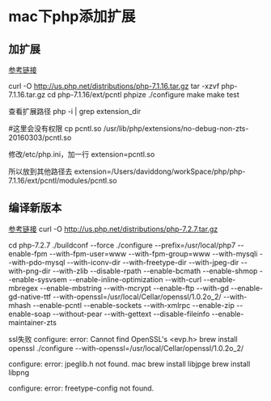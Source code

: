 # mac下php添加扩展

## 加扩展

[参考链接](https://blog.csdn.net/worldzhy/article/details/51249195)

curl -O http://us.php.net/distributions/php-7.1.16.tar.gz
tar -xzvf php-7.1.16.tar.gz
cd php-7.1.16/ext/pcntl
phpize
./configure
make
make test

查看扩展路径
php -i | grep extension_dir 

#这里会没有权限
cp pcntl.so /usr/lib/php/extensions/no-debug-non-zts-20160303/pcntl.so

修改/etc/php.ini，加一行 extension=pcntl.so

所以放到其他路径去
extension=/Users/daviddong/workSpace/php/php-7.1.16/ext/pcntl/modules/pcntl.so

## 编译新版本

[参考链接](https://cuiqingcai.com/3992.html)
curl -O http://us.php.net/distributions/php-7.2.7.tar.gz

cd php-7.2.7
./buildconf --force
./configure --prefix=/usr/local/php7 --enable-fpm --with-fpm-user=www --with-fpm-group=www --with-mysqli --with-pdo-mysql --with-iconv-dir --with-freetype-dir --with-jpeg-dir --with-png-dir --with-zlib  --disable-rpath --enable-bcmath --enable-shmop --enable-sysvsem --enable-inline-optimization --with-curl --enable-mbregex --enable-mbstring --with-mcrypt --enable-ftp --with-gd --enable-gd-native-ttf --with-openssl=/usr/local/Cellar/openssl/1.0.2o_2/ --with-mhash --enable-pcntl --enable-sockets --with-xmlrpc --enable-zip --enable-soap --without-pear --with-gettext --disable-fileinfo --enable-maintainer-zts


ssl失败 configure: error: Cannot find OpenSSL's <evp.h>
brew install openssl
./configure  --with-openssl=/usr/local/Cellar/openssl/1.0.2o_2/


configure: error: jpeglib.h not found.  mac
brew install libjpge
brew install libpng

configure: error: freetype-config not found.
